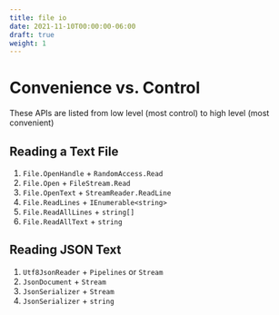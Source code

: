 ```yaml
---
title: file io
date: 2021-11-10T00:00:00-06:00
draft: true
weight: 1
---
```


# Convenience vs. Control
These APIs are listed from low level (most control) to high level (most convenient)

## Reading a Text File
1. `File.OpenHandle` + `RandomAccess.Read`
2. `File.Open` + `FileStream.Read`
3. `File.OpenText` + `StreamReader.ReadLine`
4. `File.ReadLines` + `IEnumerable<string>`
5. `File.ReadAllLines` + `string[]`
6. `File.ReadAllText` + `string`

## Reading JSON Text
1. `Utf8JsonReader` + `Pipelines` or `Stream`
2. `JsonDocument` + `Stream`
3. `JsonSerializer` + `Stream`
4. `JsonSerializer` + `string`
